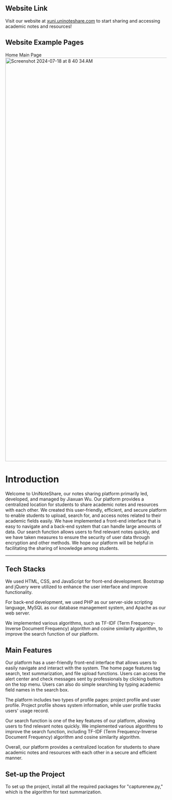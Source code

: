 ## Website Link

Visit our website at [xuni.uninoteshare.com](http://xuni.uninoteshare.com/) to start sharing and accessing academic notes and resources!

## Website Example Pages
Home Main Page
<img width="1257" alt="Screenshot 2024-07-18 at 8 40 34 AM" src="https://github.com/user-attachments/assets/f4e13ec0-a2db-4202-8a3f-fad0e35f8d04">


# Introduction

Welcome to UniNoteShare, our notes sharing platform primarily led, developed, and managed by Jiaxuan Wu. Our platform provides a centralized location for students to share academic notes and resources with each other. We created this user-friendly, efficient, and secure platform to enable students to upload, search for, and access notes related to their academic fields easily. We have implemented a front-end interface that is easy to navigate and a back-end system that can handle large amounts of data. Our search function allows users to find relevant notes quickly, and we have taken measures to ensure the security of user data through encryption and other methods. We hope our platform will be helpful in facilitating the sharing of knowledge among students.

---

## Tech Stacks

We used HTML, CSS, and JavaScript for front-end development. Bootstrap and jQuery were utilized to enhance the user interface and improve functionality.

For back-end development, we used PHP as our server-side scripting language, MySQL as our database management system, and Apache as our web server.

We implemented various algorithms, such as TF-IDF (Term Frequency-Inverse Document Frequency) algorithm and cosine similarity algorithm, to improve the search function of our platform.

## Main Features

Our platform has a user-friendly front-end interface that allows users to easily navigate and interact with the system. The home page features tag search, text summarization, and file upload functions. Users can access the alert center and check messages sent by professionals by clicking buttons on the top menu. Users can also do simple searching by typing academic field names in the search box.

The platform includes two types of profile pages: project profile and user profile. Project profile shows system information, while user profile tracks users' usage record.

Our search function is one of the key features of our platform, allowing users to find relevant notes quickly. We implemented various algorithms to improve the search function, including TF-IDF (Term Frequency-Inverse Document Frequency) algorithm and cosine similarity algorithm.

Overall, our platform provides a centralized location for students to share academic notes and resources with each other in a secure and efficient manner.

## Set-up the Project

To set up the project, install all the required packages for "capturenew.py," which is the algorithm for text summarization.

